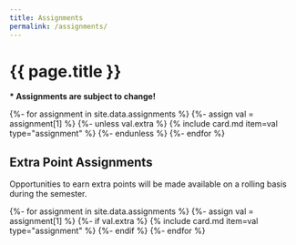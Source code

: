 ```yaml
---
title: Assignments
permalink: /assignments/
---
```


# {{ page.title }}

<p class="important"><strong>* Assignments are subject to change!</strong></p>

{%- for assignment in site.data.assignments %}
{%- assign val = assignment[1] %}
{%- unless val.extra %}
{% include card.md item=val type="assignment" %}
{%- endunless %}
{%- endfor %}

## Extra Point Assignments

Opportunities to earn extra points will be made available on a rolling basis during the semester.

{%- for assignment in site.data.assignments %}
{%- assign val = assignment[1] %}
{%- if val.extra %}
{% include card.md item=val type="assignment" %}
{%- endif %}
{%- endfor %}
